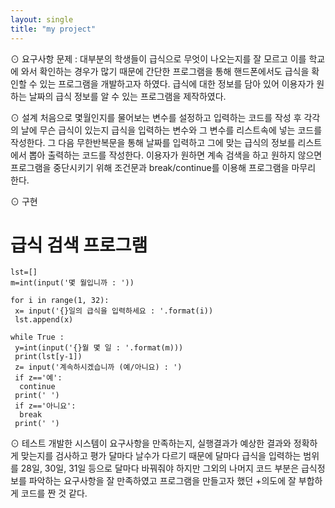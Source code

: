 ```yaml
---
layout: single
title: "my project"
---
```


⊙ 요구사항
문제 : 대부분의 학생들이 급식으로 무엇이 나오는지를 잘 모르고 이를 학교에 와서 
       확인하는 경우가 많기 때문에 간단한 프로그램을 통해 핸드폰에서도 급식을
       확인할 수 있는 프로그램을 개발하고자 하였다. 급식에 대한 정보를 담아 있어
       이용자가 원하는 날짜의 급식 정보를 알 수 있는 프로그램을 제작하였다.

⊙ 설계
처음으로 몇월인지를 물어보는 변수를 설정하고 입력하는 코드를 작성 후 각각의 날에 무슨 급식이 있는지 
급식을 입력하는 변수와 그 변수를 리스트속에 넣는 코드를 작성한다. 그 다음 무한반복문을 통해 날짜를 
입력하고 그에 맞는 급식의 정보를 리스트에서 뽑아 출력하는 코드를 작성한다. 이용자가 원하면 계속 검색을 
하고 원하지 않으면 프로그램을 중단시키기 위해 조건문과 break/continue를 이용해 프로그램을 마무리 한다.

⊙ 구현
 
# 급식 검색 프로그램
~~~
lst=[]
m=int(input('몇 월입니까 : ')) 
 
for i in range(1, 32):
 x= input('{}일의 급식을 입력하세요 : '.format(i))
 lst.append(x)
 
while True :
 y=int(input('{}월 몇 일 : '.format(m)))
 print(lst[y-1])
 z= input('계속하시겠습니까 (예/아니요) : ')
 if z=='예':
  continue
 print(' ') 
 if z=='아니요':
  break
 print(' ') 
~~~

⊙ 테스트
개발한 시스템이 요구사항을 만족하는지, 실행결과가 예상한 결과와 정확하게 맞는지를 검사하고 평가
달마다 날수가 다르기 때문에 달마다 급식을 입력하는 범위를 28일, 30일, 31일 등으로 달마다 바꿔줘야 
하지만 그외의 나머지 코드 부분은 급식정보를 파악하는 요구사항을 잘 만족하였고 프로그램을 만들고자 
했던 +의도에 잘 부합하게 코드를 짠 것 같다. 

